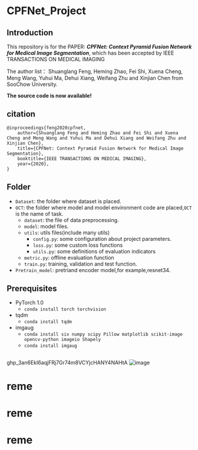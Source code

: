 # CPFNet_Project

## Introduction
This repository is for the PAPER: ***CPFNet: Context Pyramid Fusion Network for Medical Image Segmentation***, which has been accepted by IEEE TRANSACTIONS ON MEDICAL IMAGING 


The author list： Shuanglang Feng, Heming Zhao, Fei Shi, Xuena Cheng, Meng Wang, Yuhui Ma, Dehui Xiang, Weifang Zhu and Xinjian Chen from SooChow University.

**The source code is now available!**
## citation

```
@inproceedings{feng2020cpfnet,
    author={Shuanglang Feng and Heming Zhao and Fei Shi and Xuena Cheng and Meng Wang and Yuhui Ma and Dehui Xiang and Weifang Zhu and Xinjian Chen},
    title={CPFNet: Context Pyramid Fusion Network for Medical Image Segmentation},
    booktitle={IEEE TRANSACTIONS ON MEDICAL IMAGING},   
    year={2020},   
}
```
## Folder
- `Dataset`: the folder where dataset is placed.
- `OCT`: the folder where model and model environment code are placed,`OCT` is the name of task. 
   - `dataset`: the file of data preprocessing.
   - `model`: model files.
   - `utils`: utils files(include many utils)
      - `config.py`: some configuration about project parameters.
      - `loss.py`: some custom loss functions
      - `utils.py`: some definitions of evaluation indicators
   - `metric.py`: offline evaluation function
   - `train.py`: training, validation and test function. 
- `Pretrain_model`:  pretriand encoder model,for example,resnet34.

## Prerequisites
- PyTorch 1.0   
   - `conda install torch torchvision`
- tqdm
   - `conda install tqdm`
- imgaug
   - `conda install six numpy scipy Pillow matplotlib scikit-image opencv-python imageio Shapely`
   - `conda install imgaug`
## 
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
![image](https://user-images.githubusercontent.com/38462831/129555294-0a2bf836-084d-462a-ba03-41003b434d4d.png)
# reme
# reme
# reme
